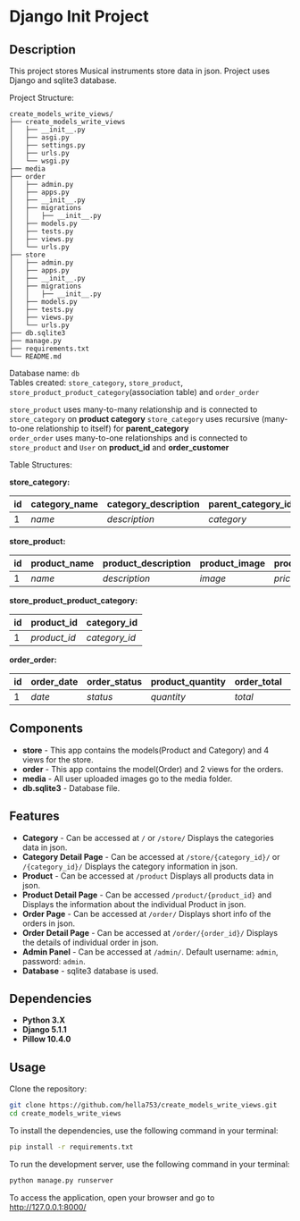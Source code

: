 # Django Init Project

## Description
This project stores Musical instruments store data in json.
Project uses Django and sqlite3 database.

Project Structure:
```
create_models_write_views/
├── create_models_write_views
│   ├── __init__.py
│   ├── asgi.py
│   ├── settings.py
│   ├── urls.py
│   └── wsgi.py
├── media
├── order
│   ├── admin.py
│   ├── apps.py
│   ├── __init__.py
│   ├── migrations
│   │   ├── __init__.py
│   ├── models.py
│   ├── tests.py
│   ├── views.py
│   └── urls.py
├── store
│   ├── admin.py
│   ├── apps.py
│   ├── __init__.py
│   ├── migrations
│   │   ├── __init__.py
│   ├── models.py
│   ├── tests.py
│   ├── views.py
│   └── urls.py
├── db.sqlite3
├── manage.py
├── requirements.txt
└── README.md

```

Database name: `db` <br>
Tables created: `store_category`, `store_product`, `store_product_product_category`(association table) and `order_order`<br>

`store_product` uses many-to-many relationship and is connected to `store_category` on **product category**
`store_category` uses recursive (many-to-one relationship to itself) for **parent_category**<br>
`order_order` uses many-to-one relationships and is connected to `store_product` and `User` on **product_id** 
and **order_customer**

Table Structures:

**store_category:**

| id | category_name | category_description | parent_category_id |
|----|---------------|----------------------|--------------------|
| 1  | _name_        | _description_        | _category_         |


**store_product:**

| id | product_name | product_description | product_image | product_price |
|----|--------------|---------------------|---------------|---------------|
| 1  | _name_       | _description_       | _image_       | _price_       |


**store_product_product_category:**

| id | product_id   | category_id   |
|----|--------------|---------------|
| 1  | _product_id_ | _category_id_ |


**order_order:**

| id | order_date | order_status | product_quantity | order_total | order_customer | order_address | order_customer_id | product_id_id |
|----|------------|--------------|------------------|-------------|----------------|---------------|-------------------|---------------|
| 1  | _date_     | _status_     |   _quantity_     | _total_     | _customer_     | _address_     | _customer_        | _product_     |



## **Components** ##
* **store** - This app contains the models(Product and Category) and 4 views for the store.
* **order** - This app contains the model(Order) and 2 views for the orders.
* **media** - All user uploaded images go to the media folder.
* **db.sqlite3** - Database file.

## **Features** ##
* **Category** - Can be accessed at `/` or `/store/` Displays the categories data in json.
* **Category Detail Page** - Can be accessed at `/store/{category_id}/` or `/{category_id}/` Displays the category information in json.
* **Product** - Can be accessed at `/product` Displays all products data in json.
* **Product Detail Page** - Can be accessed `/product/{product_id}` and Displays the information about the individual Product in json.
* **Order Page** - Can be accessed at `/order/` Displays short info of the orders in json.
* **Order Detail Page** - Can be accessed at `/order/{order_id}/` Displays the details of individual order in json.
* **Admin Panel** - Can be accessed at `/admin/`. Default username: `admin`, password: `admin`.
* **Database** - sqlite3 database is used.

## Dependencies
* **Python 3.X**
* **Django 5.1.1**
* **Pillow 10.4.0**

## Usage
Clone the repository:
```bash
git clone https://github.com/hella753/create_models_write_views.git
cd create_models_write_views
```
To install the dependencies, use the following command in your terminal:
```bash
pip install -r requirements.txt
```
To run the development server, use the following command in your terminal:
```bash
python manage.py runserver
```
To access the application, open your browser and go to http://127.0.0.1:8000/

